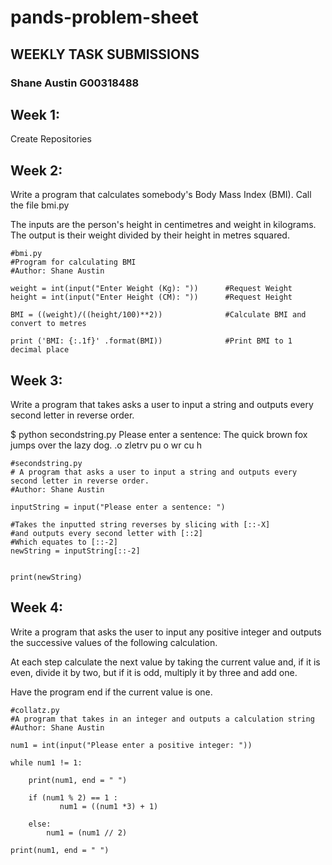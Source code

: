 # pands-problem-sheet
## WEEKLY TASK SUBMISSIONS
### Shane Austin G00318488

## Week 1:

Create Repositories

## Week 2:

Write a program that calculates somebody's Body Mass Index (BMI). Call the file bmi.py

The inputs are the person's height in centimetres and weight in kilograms.
The output  is their weight divided by their height in metres squared.

``` 
#bmi.py
#Program for calculating BMI
#Author: Shane Austin

weight = int(input("Enter Weight (Kg): "))      #Request Weight
height = int(input("Enter Height (CM): "))      #Request Height

BMI = ((weight)/((height/100)**2))              #Calculate BMI and convert to metres

print ('BMI: {:.1f}' .format(BMI))              #Print BMI to 1 decimal place
``` 

## Week 3:

Write a program that takes asks a user to input a string and outputs every second letter in reverse order.

$ python secondstring.py
Please enter a sentence: The quick brown fox jumps over the lazy dog.
.o zletrv pu o wr cu h

``` 
#secondstring.py
# A program that asks a user to input a string and outputs every second letter in reverse order.
#Author: Shane Austin

inputString = input("Please enter a sentence: ")

#Takes the inputted string reverses by slicing with [::-X] 
#and outputs every second letter with [::2]
#Which equates to [::-2]
newString = inputString[::-2]


print(newString)
```

## Week 4:

Write a program that asks the user to input any positive integer and outputs the successive values of the following calculation.

At each step calculate the next value by taking the current value and, if it is even, divide it by two, but if it is odd, multiply it by three and add one.

Have the program end if the current value is one.

``` 
#collatz.py
#A program that takes in an integer and outputs a calculation string
#Author: Shane Austin

num1 = int(input("Please enter a positive integer: "))

while num1 != 1:

    print(num1, end = " ")

    if (num1 % 2) == 1 :
           num1 = ((num1 *3) + 1)

    else:
        num1 = (num1 // 2)

print(num1, end = " ")
```        
